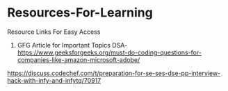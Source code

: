 # Resources-For-Learning
Resource Links For Easy Access

1) GFG Article for Important Topics DSA-  https://www.geeksforgeeks.org/must-do-coding-questions-for-companies-like-amazon-microsoft-adobe/

https://discuss.codechef.com/t/preparation-for-se-ses-dse-pp-interview-hack-with-infy-and-infytq/70917
